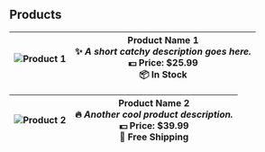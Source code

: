 ## Products

| ![Product 1](https://via.placeholder.com/100) | **Product Name 1**  <br> ✨ *A short catchy description goes here.* <br> 💵 **Price:** $25.99 <br> 📦 **In Stock** |
|----------------------------------------------|-----------------------------------------------------------------------------------------------------------------------------------------|

| ![Product 2](https://via.placeholder.com/100) | **Product Name 2**  <br> 🔥 *Another cool product description.* <br> 💵 **Price:** $39.99 <br> 🚚 **Free Shipping** |
|----------------------------------------------|-----------------------------------------------------------------------------------------------------------------------------------------|
